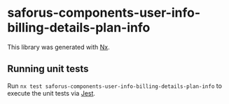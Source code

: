 # saforus-components-user-info-billing-details-plan-info

This library was generated with [Nx](https://nx.dev).

## Running unit tests

Run `nx test saforus-components-user-info-billing-details-plan-info` to execute the unit tests via [Jest](https://jestjs.io).
